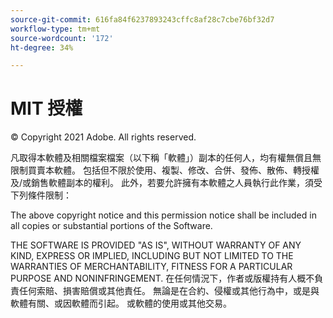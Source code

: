 ```yaml
---
source-git-commit: 616fa84f6237893243cffc8af28c7cbe76bf32d7
workflow-type: tm+mt
source-wordcount: '172'
ht-degree: 34%

---
```

# MIT 授權

© Copyright 2021 Adobe. All rights reserved.

凡取得本軟體及相關檔案檔案（以下稱「軟體」）副本的任何人，均有權無償且無限制買賣本軟體。 包括但不限於使用、複製、修改、合併、發佈、散佈、轉授權及/或銷售軟體副本的權利。 此外，若要允許擁有本軟體之人員執行此作業，須受下列條件限制：

The above copyright notice and this permission notice shall be included in all copies or substantial portions of the Software.

THE SOFTWARE IS PROVIDED &quot;AS IS&quot;, WITHOUT WARRANTY OF ANY KIND, EXPRESS OR IMPLIED, INCLUDING BUT NOT LIMITED TO THE WARRANTIES OF MERCHANTABILITY, FITNESS FOR A PARTICULAR PURPOSE AND NONINFRINGEMENT. 在任何情況下，作者或版權持有人概不負責任何索賠、損害賠償或其他責任。 無論是在合約、侵權或其他行為中，或是與軟體有關、或因軟體而引起。 或軟體的使用或其他交易。

